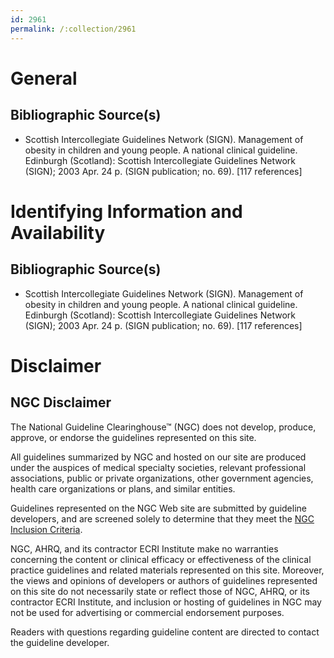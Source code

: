 ```yaml
---
id: 2961
permalink: /:collection/2961
---
```


# General

## Bibliographic Source(s)

- Scottish Intercollegiate Guidelines Network (SIGN). Management of obesity in children and young people. A national clinical guideline. Edinburgh (Scotland): Scottish Intercollegiate Guidelines Network (SIGN); 2003 Apr. 24 p. (SIGN publication; no. 69). [117 references]

# Identifying Information and Availability

## Bibliographic Source(s)

- Scottish Intercollegiate Guidelines Network (SIGN). Management of obesity in children and young people. A national clinical guideline. Edinburgh (Scotland): Scottish Intercollegiate Guidelines Network (SIGN); 2003 Apr. 24 p. (SIGN publication; no. 69). [117 references]

# Disclaimer

## NGC Disclaimer

The National Guideline Clearinghouse™ (NGC) does not develop, produce, approve, or endorse the guidelines represented on this site.

All guidelines summarized by NGC and hosted on our site are produced under the auspices of medical specialty societies, relevant professional associations, public or private organizations, other government agencies, health care organizations or plans, and similar entities.

Guidelines represented on the NGC Web site are submitted by guideline developers, and are screened solely to determine that they meet the [NGC Inclusion Criteria](/help-and-about/summaries/inclusion-criteria).

NGC, AHRQ, and its contractor ECRI Institute make no warranties concerning the content or clinical efficacy or effectiveness of the clinical practice guidelines and related materials represented on this site. Moreover, the views and opinions of developers or authors of guidelines represented on this site do not necessarily state or reflect those of NGC, AHRQ, or its contractor ECRI Institute, and inclusion or hosting of guidelines in NGC may not be used for advertising or commercial endorsement purposes.

Readers with questions regarding guideline content are directed to contact the guideline developer.

